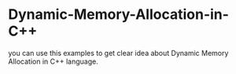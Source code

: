 # Dynamic-Memory-Allocation-in-C++
you can use this examples to get clear idea about Dynamic Memory Allocation in C++ language.
